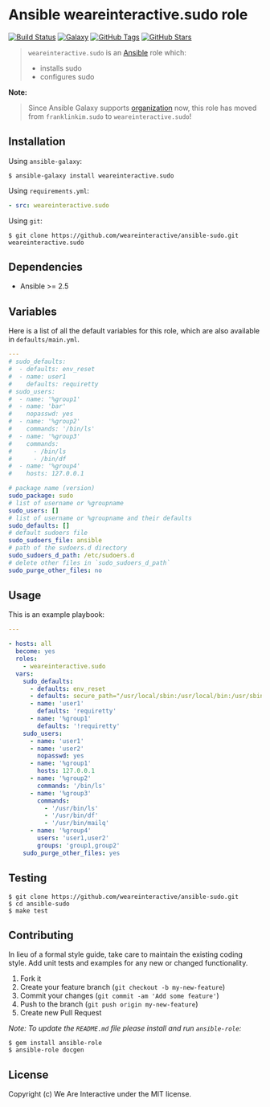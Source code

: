 # Ansible weareinteractive.sudo role

[![Build Status](https://img.shields.io/travis/weareinteractive/ansible-sudo.svg)](https://travis-ci.org/weareinteractive/ansible-sudo)
[![Galaxy](http://img.shields.io/badge/galaxy-weareinteractive.sudo-blue.svg)](https://galaxy.ansible.com/weareinteractive/users)
[![GitHub Tags](https://img.shields.io/github/tag/weareinteractive/ansible-sudo.svg)](https://github.com/weareinteractive/ansible-sudo)
[![GitHub Stars](https://img.shields.io/github/stars/weareinteractive/ansible-sudo.svg)](https://github.com/weareinteractive/ansible-sudo)

> `weareinteractive.sudo` is an [Ansible](http://www.ansible.com) role which:
>
> * installs sudo
> * configures sudo

**Note:**

> Since Ansible Galaxy supports [organization](https://www.ansible.com/blog/ansible-galaxy-2-release) now, this role has moved from `franklinkim.sudo` to `weareinteractive.sudo`!

## Installation

Using `ansible-galaxy`:

```shell
$ ansible-galaxy install weareinteractive.sudo
```

Using `requirements.yml`:

```yaml
- src: weareinteractive.sudo
```

Using `git`:

```shell
$ git clone https://github.com/weareinteractive/ansible-sudo.git weareinteractive.sudo
```

## Dependencies

* Ansible >= 2.5

## Variables

Here is a list of all the default variables for this role, which are also available in `defaults/main.yml`.

```yaml
---
# sudo_defaults:
#  - defaults: env_reset
#  - name: user1
#    defaults: requiretty
# sudo_users:
#  - name: '%group1'
#  - name: 'bar'
#    nopasswd: yes
#  - name: '%group2'
#    commands: '/bin/ls'
#  - name: '%group3'
#    commands:
#      - /bin/ls
#      - /bin/df
#  - name: '%group4'
#    hosts: 127.0.0.1

# package name (version)
sudo_package: sudo
# list of username or %groupname
sudo_users: []
# list of username or %groupname and their defaults
sudo_defaults: []
# default sudoers file
sudo_sudoers_file: ansible
# path of the sudoers.d directory
sudo_sudoers_d_path: /etc/sudoers.d
# delete other files in `sudo_sudoers_d_path`
sudo_purge_other_files: no

```


## Usage

This is an example playbook:

```yaml
---

- hosts: all
  become: yes
  roles:
    - weareinteractive.sudo
  vars:
    sudo_defaults:
      - defaults: env_reset
      - defaults: secure_path="/usr/local/sbin:/usr/local/bin:/usr/sbin:/usr/bin:/sbin:/bin"
      - name: 'user1'
        defaults: 'requiretty'
      - name: '%group1'
        defaults: '!requiretty'
    sudo_users:
      - name: 'user1'
      - name: 'user2'
        nopasswd: yes
      - name: '%group1'
        hosts: 127.0.0.1
      - name: '%group2'
        commands: '/bin/ls'
      - name: '%group3'
        commands:
          - '/usr/bin/ls'
          - '/usr/bin/df'
          - '/usr/bin/mailq'
      - name: '%group4'
        users: 'user1,user2'
        groups: 'group1,group2'
    sudo_purge_other_files: yes

```


## Testing

```shell
$ git clone https://github.com/weareinteractive/ansible-sudo.git
$ cd ansible-sudo
$ make test
```

## Contributing
In lieu of a formal style guide, take care to maintain the existing coding style. Add unit tests and examples for any new or changed functionality.

1. Fork it
2. Create your feature branch (`git checkout -b my-new-feature`)
3. Commit your changes (`git commit -am 'Add some feature'`)
4. Push to the branch (`git push origin my-new-feature`)
5. Create new Pull Request

*Note: To update the `README.md` file please install and run `ansible-role`:*

```shell
$ gem install ansible-role
$ ansible-role docgen
```

## License
Copyright (c) We Are Interactive under the MIT license.
